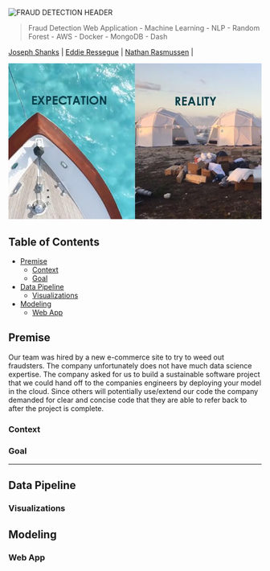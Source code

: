 ![FRAUD DETECTION HEADER]()
> Fraud Detection Web Application - Machine Learning - NLP - Random Forest - AWS - Docker - MongoDB - Dash

<a href="https://github.com/josephshanks">Joseph Shanks</a> | <a href="https://github.com/redwin21">Eddie Ressegue</a> | <a href="https://github.com/rasbot">Nathan Rasmussen</a> | 



<img src="images/header.jpg"
     alt="open" />


## Table of Contents

- [Premise](#premise)
  - [Context](#context)
  - [Goal](#goal)
- [Data Pipeline](#data-pipeline)
  - [Visualizations](#visualizations)
- [Modeling](#modeling)
  - [Web App](#Web-App)




## Premise
Our team was hired by a new e-commerce site to try to weed out fraudsters. The company unfortunately does not have much data science expertise. The company asked for us to build a sustainable software project that we could hand off to the companies engineers by deploying your model in the cloud. Since others will potentially use/extend our code the company demanded for clear and concise code that they are able to refer back to after the project is complete.

### Context


### Goal


---

## Data Pipeline




### Visualizations




## Modeling



### Web App